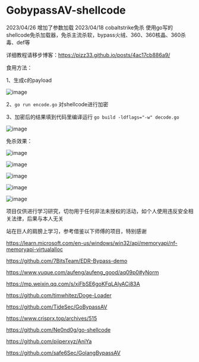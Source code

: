 # GobypassAV-shellcode
2023/04/26 增加了参数加载
2023/04/18 cobaltstrike免杀 使用go写的shellcode免杀加载器，免杀主流杀软，bypass火绒、360、360核晶、360杀毒、def等

详细教程请移步博客：https://pizz33.github.io/posts/4ac17cb886a9/

食用方法：

1、生成c的payload

![image](https://user-images.githubusercontent.com/88339946/232708666-a8e28b1b-2502-4bbc-91a9-d88e5ff44e9d.png)

2、`go run encode.go` 对shellcode进行加密

3、加密后的结果填到代码里编译运行 `go build -ldflags="-w" decode.go`

![image](https://user-images.githubusercontent.com/88339946/232708833-9709b6c6-59b3-455a-aaa5-e4a92e549c3b.png)


免杀效果：

![image](https://user-images.githubusercontent.com/88339946/232709153-3e45970a-a0ae-409b-bfdc-f9db0209d0ce.png)

![image](https://user-images.githubusercontent.com/88339946/233016193-23d034da-951a-400a-9720-fffa2b21ba81.png)

![image](https://user-images.githubusercontent.com/88339946/234165227-7a26383c-6f8f-484a-8bfb-6d35d2880e59.png)


![image](https://user-images.githubusercontent.com/88339946/232708290-e8f5c3cb-52cb-45bf-a7ea-43615bae0e9d.png)

![image](https://user-images.githubusercontent.com/88339946/232708368-37c6bd82-8a56-4b15-a298-4576a95fd5ee.png)

项目仅供进行学习研究，切勿用于任何非法未授权的活动，如个人使用违反安全相关法律，后果与本人无关

站在巨人的肩膀上学习，参考借鉴以下师傅的项目，特别感谢

https://learn.microsoft.com/en-us/windows/win32/api/memoryapi/nf-memoryapi-virtualalloc

https://github.com/7BitsTeam/EDR-Bypass-demo 

https://www.yuque.com/aufeng/aufeng_good/aq09p0#yNorm

https://mp.weixin.qq.com/s/xiFbSE6goKFqLAlyACi83A

https://github.com/timwhitez/Doge-Loader

https://github.com/TideSec/GoBypassAV

https://www.crisprx.top/archives/515

https://github.com/Ne0nd0g/go-shellcode

https://github.com/piiperxyz/AniYa

https://github.com/safe6Sec/GolangBypassAV
